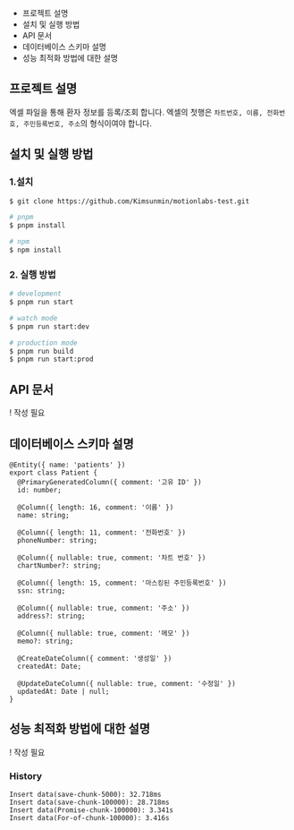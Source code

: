 - 프로젝트 설명
- 설치 및 실행 방법
- API 문서
- 데이터베이스 스키마 설명
- 성능 최적화 방법에 대한 설명

## 프로젝트 설명

엑셀 파일을 통해 환자 정보를 등록/조회 합니다.
엑셀의 첫행은 `차트번호, 이름, 전화번호, 주민등록번호, 주소`의 형식이여야 합니다.

## 설치 및 실행 방법

### 1.설치
```bash
$ git clone https://github.com/Kimsunmin/motionlabs-test.git

# pnpm
$ pnpm install

# npm
$ npm install
```

### 2. 실행 방법

```bash
# development
$ pnpm run start

# watch mode
$ pnpm run start:dev

# production mode
$ pnpm run build
$ pnpm run start:prod
```

## API 문서

! 작성 필요

## 데이터베이스 스키마 설명
```typscript
@Entity({ name: 'patients' })
export class Patient {
  @PrimaryGeneratedColumn({ comment: '고유 ID' })
  id: number;

  @Column({ length: 16, comment: '이름' })
  name: string;

  @Column({ length: 11, comment: '전화번호' })
  phoneNumber: string;

  @Column({ nullable: true, comment: '차트 번호' })
  chartNumber?: string;

  @Column({ length: 15, comment: '마스킹된 주민등록번호' })
  ssn: string;

  @Column({ nullable: true, comment: '주소' })
  address?: string;

  @Column({ nullable: true, comment: '메모' })
  memo?: string;

  @CreateDateColumn({ comment: '생성일' })
  createdAt: Date;

  @UpdateDateColumn({ nullable: true, comment: '수정일' })
  updatedAt: Date | null;
}
```

## 성능 최적화 방법에 대한 설명
! 작성 필요

### History

```
Insert data(save-chunk-5000): 32.718ms
Insert data(save-chunk-100000): 28.718ms
Insert data(Promise-chunk-100000): 3.341s
Insert data(For-of-chunk-100000): 3.416s
```